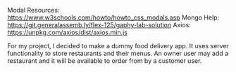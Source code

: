 Modal Resources: https://www.w3schools.com/howto/howto_css_modals.asp
Mongo Help: https://git.generalassemb.ly/flex-125/gaphy-lab-solution
Axios: https://unpkg.com/axios/dist/axios.min.js

For my project, I decided to make a dummy food delivery app. It uses server functionality to store restaurants and their menus. An owner user may add a restaurant and it will be available to order from by a customer user.